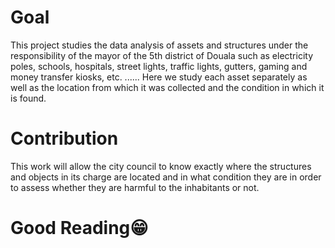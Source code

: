 # Goal
This project studies the data analysis of assets and structures under the responsibility of the mayor of the 5th district of Douala such as electricity poles, schools, hospitals, street lights, traffic lights, gutters, gaming and money transfer kiosks, etc. ...... Here we study each asset separately as well as the location from which it was collected and the condition in which it is found. 

# Contribution
This work will allow the city council to know exactly where the structures and objects in its charge are located and in what condition they are in order to assess whether they are harmful to the inhabitants or not.

# Good Reading😁

